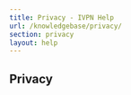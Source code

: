 ```yaml
---
title: Privacy - IVPN Help
url: /knowledgebase/privacy/
section: privacy
layout: help
---
```

## Privacy

